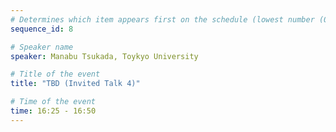 ```yaml
---
# Determines which item appears first on the schedule (lowest number (0) appears first)
sequence_id: 8

# Speaker name
speaker: Manabu Tsukada, Toykyo University

# Title of the event
title: "TBD (Invited Talk 4)"

# Time of the event
time: 16:25 - 16:50
---
```

